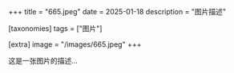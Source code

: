 +++
title = "665.jpeg"
date = 2025-01-18
description = "图片描述"

[taxonomies]
tags = ["图片"]

[extra]
image = "/images/665.jpeg"
+++

这是一张图片的描述...
